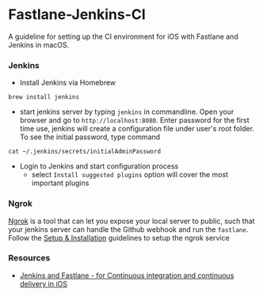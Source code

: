 # Fastlane-Jenkins-CI

A guideline for setting up the CI environment for iOS with Fastlane and Jenkins in macOS.

### Jenkins

- Install Jenkins via Homebrew

```
brew install jenkins
```
- start jenkins server by typing `jenkins` in commandline. Open your browser and go to `http://localhost:8080`. Enter password for the first time use, jenkins will create a configuration file under user's root folder. To see the initial password, type command

```
cat ~/.jenkins/secrets/initialAdminPassword
```

- Login to Jenkins and start configuration process
  - select `Install suggested plugins` option will cover the most important plugins

### Ngrok

[Ngrok]() is a tool that can let you expose your local server to public, such that your jenkins server can handle the Github webhook and run the `fastlane`. Follow the [Setup & Installation](https://dashboard.ngrok.com/get-started) guidelines to setup the ngrok service



### Resources
- [Jenkins and Fastlane - for Continuous integration and continuous delivery in iOS](https://medium.com/@litoarias/continous-integration-continous-delivery-for-ios-with-jenkins-and-fastlane-fd2906956b20)
